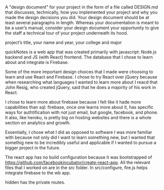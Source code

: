 
A "design document" for your project in the form of a file called DESIGN.md that discusses, technically, how you implemented your project and why you made the design decisions you did. Your design document should be at least several paragraphs in length. Whereas your documentation is meant to be a user’s manual, consider your design document your opportunity to give the staff a technical tour of your project underneath its hood.

project’s title, your name and year, your college and major

quickNotes is a web app that was created primarily with javascript: Node.js
backend and JS (with React) frontend. The database that I chose to learn about
and integrate is Firebase.

Some of the more important design choices that I made were choosing to learn and
use React and Firebase. I chose to try React over jQuery because  when researching
what languages I wanted to learn more about I reacd that John Resig, who created
jQuery, said that he does a majority of his work in React.

I chose to learn more about firebase because I felt like it hade more capabilities than sql:
firebase, once one learns more about it, has specific ways for authtification with not
just email, but google, facebook, and phone. It also, like heroku, is pretty big on hosting websites and there is a whole section on analytics and growth.

Essentially, I chose what I did as opposed to software I was more familiar with because
not only did I want to learn something new, but I wanted that somethig new to
be incredibly useful and applicable if I wanted to pursue a bigger project in the
future.

The react app has no build configuration because it was bootstrapped of https://github.com/facebookincubator/create-react-app. All the relevant files that I
worked on are in the src folder. In src/configure, fire.js helps integrate firebase to
the wb app.

hidden has the private routes.
